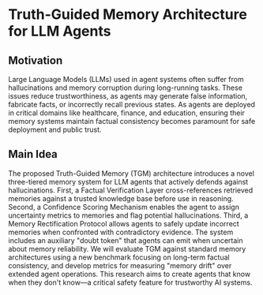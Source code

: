 # Truth-Guided Memory Architecture for LLM Agents

## Motivation
Large Language Models (LLMs) used in agent systems often suffer from hallucinations and memory corruption during long-running tasks. These issues reduce trustworthiness, as agents may generate false information, fabricate facts, or incorrectly recall previous states. As agents are deployed in critical domains like healthcare, finance, and education, ensuring their memory systems maintain factual consistency becomes paramount for safe deployment and public trust.

## Main Idea
The proposed Truth-Guided Memory (TGM) architecture introduces a novel three-tiered memory system for LLM agents that actively defends against hallucinations. First, a Factual Verification Layer cross-references retrieved memories against a trusted knowledge base before use in reasoning. Second, a Confidence Scoring Mechanism enables the agent to assign uncertainty metrics to memories and flag potential hallucinations. Third, a Memory Rectification Protocol allows agents to safely update incorrect memories when confronted with contradictory evidence. The system includes an auxiliary "doubt token" that agents can emit when uncertain about memory reliability. We will evaluate TGM against standard memory architectures using a new benchmark focusing on long-term factual consistency, and develop metrics for measuring "memory drift" over extended agent operations. This research aims to create agents that know when they don't know—a critical safety feature for trustworthy AI systems.